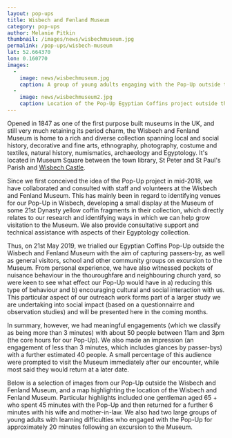```yaml
---
layout: pop-ups
title: Wisbech and Fenland Museum
category: pop-ups
author: Melanie Pitkin
thumbnail: /images/news/wisbechmuseum.jpg
permalink: /pop-ups/wisbech-museum
lat: 52.664370
lon: 0.160770
images:
  -
    image: news/wisbechmuseum.jpg
    caption: A group of young adults engaging with the Pop-Up outside the Wisbech and Fenland Museum.
  -
    image: news/wisbechmuseum2.jpg
    caption: Location of the Pop-Up Egyptian Coffins project outside the Wisbech and Fenland Museum.
---
```


Opened in 1847 as one of the first purpose built museums in the UK, and still very much retaining its period charm, the Wisbech and Fenland Museum is home to a rich and diverse collection spanning local and social history, decorative and fine arts, ethnography, photography, costume and textiles, natural history, numismatics, archaeology and Egyptology. It's located in Museum Square between the town library, St Peter and St Paul's Parish and [Wisbech Castle](http://wisbechcastle.org).   

Since we first conceived the idea of the Pop-Up project in mid-2018, we have collaborated and consulted with staff and volunteers at the Wisbech and Fenland Museum. This has mainly been in regard to identifying venues for our Pop-Up in Wisbech, developing a small display at the Museum of some 21st Dynasty yellow coffin fragments in their collection, which directly relates to our research and identifying ways in which we can help grow visitation to the Museum. We also provide consultative support and technical assistance with aspects of their Egyptology collection.

Thus, on 21st May 2019, we trialled our Egyptian Coffins Pop-Up outside the Wisbech and Fenland Museum with the aim of capturing passers-by, as well as general visitors, school and other community groups on excursion to the Museum. From personal experience, we have also witnessed pockets of nuisance behaviour in the thouroughfare and neighbouring church yard, so were keen to see what effect our Pop-Up would have in a) reducing this type of behaviour and b) encouraging cultural and social interaction with us. This particular aspect of our outreach work forms part of a larger study we are undertaking into social impact (based on a questionnairre and observation studies) and will be presented here in the coming months.

In summary, however, we had meaningful engagements (which we classify as being more than 3 minutes) with about 50 people between 11am and 3pm (the core hours for our Pop-Up). We also made an impression (an engagement of less than 3 minutes, which includes glances by passer-bys) with a further estimated 40 people. A small percentage of this audience were prompted to visit the Museum immediately after our encounter, while most said they would return at a later date.

Below is a selection of images from our Pop-Up outside the Wisbech and Fenland Museum, and a map highlighting the location of the Wisbech and Fenland Museum. Particular highlights included one gentleman aged 65 + who spent 45 minutes with the Pop-Up and then returned for a further 6 minutes with his wife and mother-in-law. We also had two large groups of young adults with learning difficulties who engaged with the Pop-Up for approximately 20 minutes following an excursion to the Museum.

